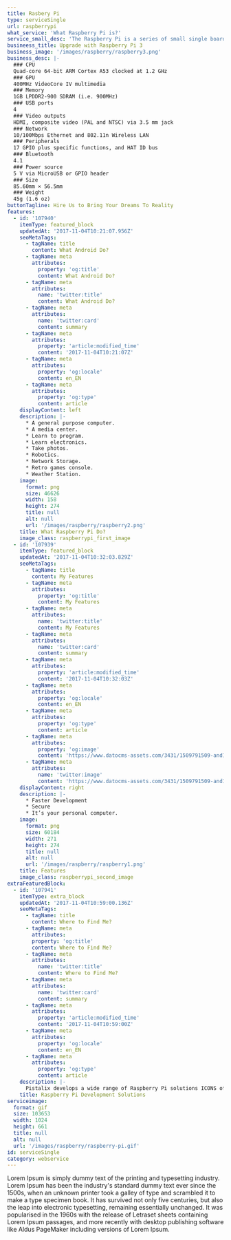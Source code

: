 ```yaml
---
title: Rasbery Pi
type: serviceSingle
url: raspberrypi
what_service: 'What Raspberry Pi is?'
service_small_desc: 'The Raspberry Pi is a series of small single board computers developed by the Raspberry Pi Foundation to encourage the teaching of basic computer science in schools and developing countries. The “Raspberry” derives is an homage to early computer companies being named after a fruit, like Apple, Tangerine Computer Systems, Apricot Computers, and Acorn (which inspired the microcomputer’s design). The “Pi” derives from the original idea to make a small computer to run only the Python programming language.'
busineess_title: Upgrade with Raspberry Pi 3
business_image: '/images/raspberry/raspberry3.png'
business_desc: |-
  ### CPU
  Quad-core 64-bit ARM Cortex A53 clocked at 1.2 GHz
  ### GPU
  400MHz VideoCore IV multimedia
  ### Memory
  1GB LPDDR2-900 SDRAM (i.e. 900MHz)
  ### USB ports
  4
  ### Video outputs
  HDMI, composite video (PAL and NTSC) via 3.5 mm jack
  ### Network
  10/100Mbps Ethernet and 802.11n Wireless LAN
  ### Peripherals
  17 GPIO plus specific functions, and HAT ID bus
  ### Bluetooth
  4.1
  ### Power source
  5 V via MicroUSB or GPIO header
  ### Size
  85.60mm × 56.5mm
  ### Weight
  45g (1.6 oz)
buttonTagline: Hire Us to Bring Your Dreams To Reality
features:
  - id: '107940'
    itemType: featured_block
    updatedAt: '2017-11-04T10:21:07.956Z'
    seoMetaTags:
      - tagName: title
        content: What Android Do?
      - tagName: meta
        attributes:
          property: 'og:title'
          content: What Android Do?
      - tagName: meta
        attributes:
          name: 'twitter:title'
          content: What Android Do?
      - tagName: meta
        attributes:
          name: 'twitter:card'
          content: summary
      - tagName: meta
        attributes:
          property: 'article:modified_time'
          content: '2017-11-04T10:21:07Z'
      - tagName: meta
        attributes:
          property: 'og:locale'
          content: en_EN
      - tagName: meta
        attributes:
          property: 'og:type'
          content: article
    displayContent: left
    description: |-
      * A general purpose computer.
      * A media center.
      * Learn to program.
      * Learn electronics.
      * Take photos.   
      * Robotics.
      * Network Storage.
      * Retro games console.
      * Weather Station.
    image:
      format: png
      size: 46626
      width: 158
      height: 274
      title: null
      alt: null
      url: '/images/raspberry/raspberry2.png'
    title: What Raspberry Pi Do?
    image_class: raspberrypi_first_image
  - id: '107939'
    itemType: featured_block
    updatedAt: '2017-11-04T10:32:03.829Z'
    seoMetaTags:
      - tagName: title
        content: My Features
      - tagName: meta
        attributes:
          property: 'og:title'
          content: My Features
      - tagName: meta
        attributes:
          name: 'twitter:title'
          content: My Features
      - tagName: meta
        attributes:
          name: 'twitter:card'
          content: summary
      - tagName: meta
        attributes:
          property: 'article:modified_time'
          content: '2017-11-04T10:32:03Z'
      - tagName: meta
        attributes:
          property: 'og:locale'
          content: en_EN
      - tagName: meta
        attributes:
          property: 'og:type'
          content: article
      - tagName: meta
        attributes:
          property: 'og:image'
          content: 'https://www.datocms-assets.com/3431/1509791509-and1-1.png?'
      - tagName: meta
        attributes:
          name: 'twitter:image'
          content: 'https://www.datocms-assets.com/3431/1509791509-and1-1.png?'
    displayContent: right
    description: |-
      * Faster Development
      * Secure
      * It’s your personal computer.
    image:
      format: png
      size: 60184
      width: 271
      height: 274
      title: null
      alt: null
      url: '/images/raspberry/raspberry1.png'
    title: Features
    image_class: raspberrypi_second_image
extraFeaturedBlock:
  - id: '107941'
    itemType: extra_block
    updatedAt: '2017-11-04T10:59:00.136Z'
    seoMetaTags:
      - tagName: title
        content: Where to Find Me?
      - tagName: meta
        attributes:
        property: 'og:title'
        content: Where to Find Me?
      - tagName: meta
        attributes:
          name: 'twitter:title'
          content: Where to Find Me?
      - tagName: meta
        attributes:
          name: 'twitter:card'
          content: summary
      - tagName: meta
        attributes:
          property: 'article:modified_time'
          content: '2017-11-04T10:59:00Z'
      - tagName: meta
        attributes:
          property: 'og:locale'
          content: en_EN
      - tagName: meta
        attributes:
          property: 'og:type'
          content: article
    description: |-
      Pistalix develops a wide range of Raspberry Pi solutions ICONS of categories (like games, social network, health, travel, etc.) Our Services like **100% Confidential**, **24/7 Support**, **As per your dreams**, **Affordable Services**, **Services for Multiple Devices** and **Persistent Client Interaction**
    title: Raspberry Pi Development Solutions
serviceimage:
  format: gif
  size: 103653
  width: 1024
  height: 661
  title: null
  alt: null
  url: '/images/raspberry/raspberry-pi.gif'
id: serviceSingle
category: webservice
---
```


Lorem Ipsum is simply dummy text of the printing and typesetting industry. Lorem Ipsum has been the industry's standard dummy text ever since the 1500s, when an unknown printer took a galley of type and scrambled it to make a type specimen book. It has survived not only five centuries, but also the leap into electronic typesetting, remaining essentially unchanged. It was popularised in the 1960s with the release of Letraset sheets containing Lorem Ipsum passages, and more recently with desktop publishing software like Aldus PageMaker including versions of Lorem Ipsum.
